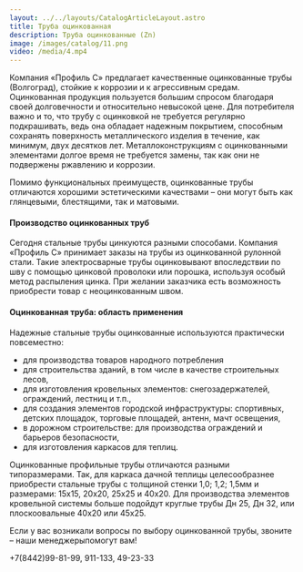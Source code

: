 ```yaml
---
layout: ../../layouts/CatalogArticleLayout.astro
title: Труба оцинкованная
description: Труба оцинкованные (Zn)
image: /images/catalog/11.png
video: /media/4.mp4
---
```


Компания «Профиль С» предлагает качественные оцинкованные трубы (Волгоград), стойкие к коррозии и к агрессивным средам. Оцинкованная продукция пользуется большим спросом благодаря своей долговечности и относительно невысокой цене. Для потребителя важно и то, что трубу с оцинковкой не требуется регулярно подкрашивать, ведь она обладает надежным покрытием, способным сохранять поверхность металлического изделия в течение, как минимум, двух десятков лет. Металлоконструкциям с оцинкованными элементами долгое время не требуется замены, так как они не подвержены ржавлению и коррозии.

Помимо функциональных преимуществ, оцинкованные трубы отличаются хорошими эстетическими качествами – они могут быть как глянцевыми, блестящими, так и матовыми.

#### Производство оцинкованных труб

Сегодня стальные трубы цинкуются разными способами. Компания «Профиль С» принимает заказы на трубы из оцинкованной рулонной стали. Такие электросварные трубы оцинковывают впоследствии по шву с помощью цинковой проволоки или порошка, используя особый метод распыления цинка. При желании заказчика есть возможность приобрести товар с неоцинкованным швом.

#### Оцинкованная труба: область применения

Надежные стальные трубы оцинкованные используются практически повсеместно:

- для производства товаров народного потребления
- для строительства зданий, в том числе в качестве строительных лесов,
- для изготовления кровельных элементов: снегозадержателей, ограждений, лестниц и т.п.,
- для создания элементов городской инфраструктуры: спортивных, детских площадок, торговые площадей, антенн, мачт освещения,
- в дорожном строительстве: для производства ограждений и барьеров безопасности,
- для изготовления каркасов для теплиц.

Оцинкованные профильные трубы отличаются разными типоразмерами. Так, для каркаса дачной теплицы целесообразнее приобрести стальные трубы с толщиной стенки 1,0; 1,2; 1,5мм и размерами: 15х15, 20х20, 25х25 и 40х20. Для производства элементов кровельной системы больше подойдут круглые трубы Дн 25, Дн 32, или плоскоовальные 40х20 или 45х25.

Если у вас возникали вопросы по выбору оцинкованной трубы, звоните – наши менеджерыпомогут вам!

+7(8442)99-81-99, 911-133, 49-23-33
